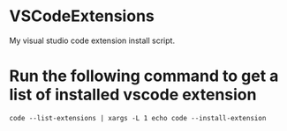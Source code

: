 # VSCodeExtensions
My visual studio code extension install script.

# Run the following command to get a list of installed vscode extension
```console
code --list-extensions | xargs -L 1 echo code --install-extension
```
